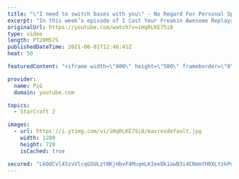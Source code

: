 ```yaml
---
title: "\"I need to switch bases with you\" - No Regard For Personal Space ICYFAR G2 & G3"
excerpt: "In this week’s episode of I Cast Your Freakin Awesome Replays (ICYFAR) players sent in their replays that required expanding close to, and mining from your opponents base!  CURRENT ICYFAR CHALLENGE: My marines are the best marines! - Mass a unit that shouldnt be massed. Send submissions to eonblu95@gmail.com"
originalUrl: https://youtube.com/watch?v=iHqRLKE75i8
type: video
length: PT28M57S
publishedDateTime: 2021-06-01T12:46:41Z
heat: 50

featuredContent: "<iframe width=\"800\" height=\"500\" frameborder=\"0\" src=\"https://www.youtube.com/embed/iHqRLKE75i8\" allow=\"accelerometer; autoplay; encrypted-media; gyroscope; picture-in-picture\" allowfullscreen></iframe>"

provider:
  name: PiG
  domain: youtube.com

topics:
  - StarCraft 2

images:
  - url: https://i.ytimg.com/vi/iHqRLKE75i8/maxresdefault.jpg
    width: 1280
    height: 720
    isCached: true

secured: "LkOdCvl45zvVlcqGSULztNKjHbvF4MuqmLKIeeOk1owB3i4CNmmYH0XLYzkPoFmojrORPW0eQa455efIvThHnCqiNKf9FyFQXYMTvajNgaPDVgRdC1EbJCCY90ozVWnIQeWluvUxpwrCFyc6tUGO861ff73CKPNAYQa6l3k7UVeCVJbGe4vX9S+ybLXJ6wDj9tOGOk4quk1zhEpPNPGguA9vm8z99Zno43QBo/ubbBMc18+WxC+e6dWLTOnjEGxnj6jM0T418pKrw1hfrysCTc1Ah9TPP23hXfvWPZhwBXBrwCC0wpms1eB4+d9cEQNEJnY9Ia7yoauSXuZZI1lVn6QSU1Esc4Z6Uf3EsskId0/jh9QD0L+aA/xVSdwfzr+9/PdLPuv18wUpz+LPVOLhDQ7VdUb5B9/whINpUVKHwP0=;2ZbHVKi3uq+o1XCQldK0qQ=="
---
```


